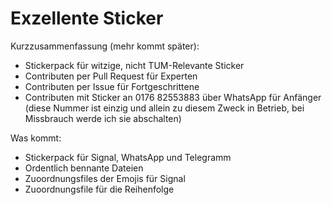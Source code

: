 # Exzellente Sticker 
Kurzzusammenfassung (mehr kommt später): 
- Stickerpack für witzige, nicht TUM-Relevante Sticker
- Contributen per Pull Request für Experten
- Contributen per Issue für Fortgeschrittene 
- Contributen mit Sticker an 0176 82553883 über WhatsApp für Anfänger (diese Nummer ist einzig und allein zu diesem Zweck in Betrieb, bei Missbrauch werde ich sie abschalten) 


Was kommt:
- Stickerpack für Signal, WhatsApp und Telegramm
- Ordentlich bennante Dateien
- Zuoordnungsfiles der Emojis für Signal 
- Zuoordnungsfile für die Reihenfolge 
